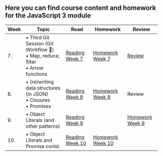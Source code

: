 ## Here you can find course content and homework for the JavaScript 3 module

| Week | Topic | Read | Homework | Review |
| ---- | --------------------------------------------------------------------------------------------------------------------------------------------------------------------------------------------- | -------------------------------------------------------------------------------------------------------------------- | --------------------------------------- | ------------------------------------------------------------------------ |
| 7.   | • Third Git Session (Git Workflow :muscle:)<br>• Map, reduce, filter <br> • Arrow functions                                                                                                   | [Reading Week 7](/JavaScript3/Week7)                                                                                             | [Homework Week 7](/JavaScript3/Week7/MAKEME.md)     | [Review](/JavaScript3/Week7/REVIEW.md)                                                                   |
| 8.   | • (re)writing data structures (in JSON)<br> • Closures <br>• Promises <br>                                                                                                                    | [Reading Week 8](/JavaScript3/Week8/README.md)                                                                                   | [Homework Week 8](/JavaScript3/Week8/MAKEME.md)     | Review                                                                   |
| 9.   | • Object Literals (and other patterns)  | [Reading Week 9](/JavaScript3/Week9/)                                                                                                                                                      |                                                                                                                      | [Homework Week 9](/JavaScript3/Week9/MAKEME.md)     | [Review](/JavaScript3/Week9/REVIEW.md)                                               |
| 10.  | • Object Literals and Promise contd.                                                                                                                                                          | [Reading Week 10](/JavaScript3/Week10/README.md)                                                                                 | [Homework Week 10](/JavaScript3/Week10/MAKEME.md)   |                                                                          |

